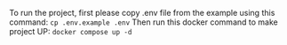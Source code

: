 To run the project, first please copy .env file from the example using this command: `cp .env.example .env`
Then run this docker command to make project UP: `docker compose up -d`